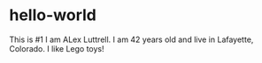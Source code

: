 # hello-world
This is #1
I am ALex Luttrell. I am 42 years old and live in Lafayette, Colorado. I like Lego toys!
